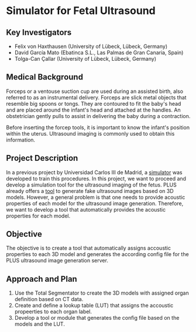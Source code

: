# Simulator for Fetal Ultrasound

## Key Investigators

- Felix von Haxthausen (University of Lübeck, Lübeck, Germany)
- David García Mato (Ebatinca S.L., Las Palmas de Gran Canaria, Spain)
- Tolga-Can Çallar (University of Lübeck, Lübeck, Germany)

## Medical Background
Forceps or a ventouse suction cup are used during an assisted birth, also referred to as an instrumental delivery. Forceps are slick metal objects that resemble big spoons or tongs. They are contoured to fit the baby's head and are placed around the infant's head and attached at the handles. An obstetrician gently pulls to assist in delivering the baby during a contraction.

Before inserting the forcep tools, it is important to know the infant's position within the uterus. Ultrasound imaging is commonly used to obtain this information.


## Project Description
In a previous project by Universidad Carlos III de Madrid, a [simulator](https://youtu.be/EEasWbH1jZI) was developed to train this procedures. In this project, we want to proceed and develop a simulation tool for the ultrasound imaging of the fetus. PLUS already offers a [tool](http://perk-software.cs.queensu.ca/plus/doc/nightly/user/DeviceUsSimulator.html) to generate fake ultrasound images based on 3D models. However, a general problem is that one needs to provide acoustic properties of each model for the ultrasound image generation. Therefore, we want to develop a tool that automatically provides the acoustic properties for each model.


## Objective
The objective is to create a tool that automatically assigns accoustic properties to each 3D model and generates the according config file for the PLUS ultrasound image generation server.


## Approach and Plan
1. Use the Total Segmentator to create the 3D models with assigned organ definition based on CT data.
2. Create and define a lookup table (LUT) that assigns the accoustic propeerties to each organ label. 
3. Develop a tool or module that generates the config file based on the models and the LUT.




